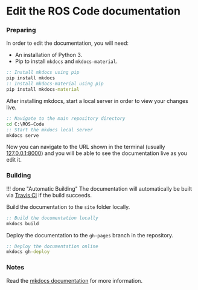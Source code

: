 # Edit the ROS Code documentation

### Preparing

In order to edit the documentation, you will need:

- An installation of Python 3.
- Pip to install `mkdocs` and `mkdocs-material`.

```bat
:: Install mkdocs using pip
pip install mkdocs
:: Install mkdocs-material using pip
pip install mkdocs-material
```

After installing mkdocs, start a local server in order to view your changes live.

```bat
:: Navigate to the main repository directory
cd C:\ROS-Code
:: Start the mkdocs local server
mkdocs serve
```

Now you can navigate to the URL shown in the terminal (usually [127.0.0.1:8000](http://127.0.0.1:8000)) and you will be able to see the documentation live as you edit it.

### Building

!!! done "Automatic Building"
    The documentation will automatically be built via [Travis CI](https://travis-ci.org/Richienb/ROS-Code) if the build succeeds.

Build the documentation to the `site` folder locally.

```bat
:: Build the documentation locally
mkdocs build
```

Deploy the documentation to the `gh-pages` branch in the repository.

```bat
:: Deploy the documentation online
mkdocs gh-deploy
```

### Notes

Read the [mkdocs documentation](https://www.mkdocs.org) for more information.
